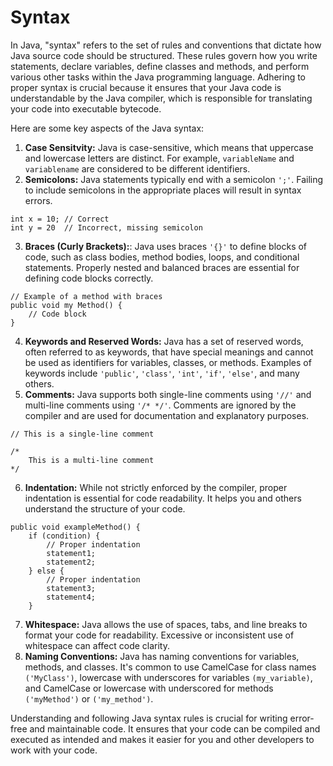 # Syntax

In Java, "syntax" refers to the set of rules and conventions
that dictate how Java source code should be structured. These
rules govern how you write statements, declare variables,
define classes and methods, and perform various other tasks
within the Java programming language. Adhering to proper
syntax is crucial because it ensures that your Java code is
understandable by the Java compiler, which is responsible for
translating your code into executable bytecode.

Here are some key aspects of the Java syntax:

1. **Case Sensitvity:** Java is case-sensitive, which means
that uppercase and lowercase letters are distinct. For example,
`variableName` and `variablename` are considered to be
different identifiers.
2. **Semicolons:** Java statements typically end with a
semicolon `';'`. Failing to include semicolons in the
appropriate places will result in syntax errors.
```
int x = 10; // Correct
int y = 20  // Incorrect, missing semicolon
```
3. **Braces (Curly Brackets):**: Java uses braces `'{}'` to
define blocks of code, such as class bodies, method bodies,
loops, and conditional statements. Properly nested and
balanced braces are essential for defining code blocks
correctly.
```
// Example of a method with braces
public void my Method() {
    // Code block
}
```
4. **Keywords and Reserved Words:** Java has a set of
reserved words, often referred to as keywords, that have
special meanings and cannot be used as identifiers for
variables, classes, or methods. Examples of keywords include
`'public'`, `'class'`, `'int'`, `'if'`, `'else'`, and many
others.
5. **Comments:** Java supports both single-line comments
using `'//'` and multi-line comments using `'/* */'`. Comments
are ignored by the compiler and are used for documentation and
explanatory purposes.
```
// This is a single-line comment

/*
    This is a multi-line comment
*/
```
6. **Indentation:** While not strictly enforced by the
compiler, proper indentation is essential for code readability.
It helps you and others understand the structure of your code.
```
public void exampleMethod() {
    if (condition) {
        // Proper indentation
        statement1;
        statement2;
    } else {
        // Proper indentation
        statement3;
        statement4;
    }
```
7. **Whitespace:** Java allows the use of spaces, tabs, and
line breaks to format your code for readability. Excessive or
inconsistent use of whitespace can affect code clarity.
8. **Naming Conventions:** Java has naming conventions for
variables, methods, and classes. It's common to use CamelCase
for class names `('MyClass')`, lowercase with underscores for
variables `(my_variable)`, and CamelCase or lowercase with
underscored for methods `('myMethod')` or `('my_method')`.

Understanding and following Java syntax rules is crucial for
writing error-free and maintainable code. It ensures that your
code can be compiled and executed as intended and makes it
easier for you and other developers to work with your code.

